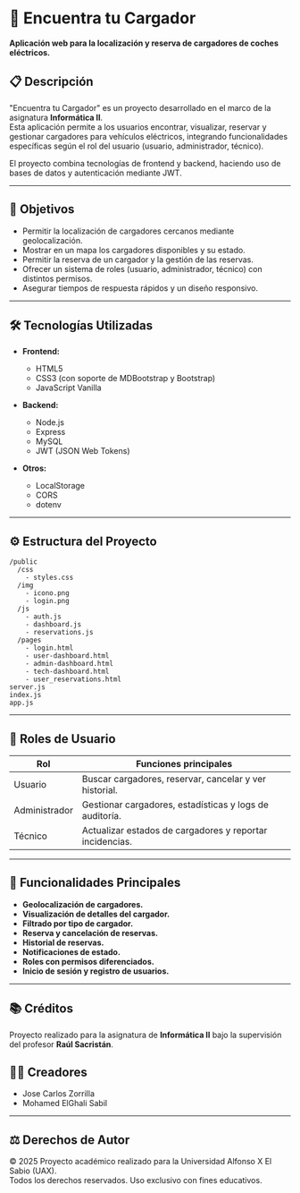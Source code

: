 # 🚗 Encuentra tu Cargador

**Aplicación web para la localización y reserva de cargadores de coches eléctricos.**

## 📋 Descripción

"Encuentra tu Cargador" es un proyecto desarrollado en el marco de la asignatura **Informática II**.  
Esta aplicación permite a los usuarios encontrar, visualizar, reservar y gestionar cargadores para vehículos eléctricos, integrando funcionalidades específicas según el rol del usuario (usuario, administrador, técnico).

El proyecto combina tecnologías de frontend y backend, haciendo uso de bases de datos y autenticación mediante JWT.

---

## 🎯 Objetivos

- Permitir la localización de cargadores cercanos mediante geolocalización.
- Mostrar en un mapa los cargadores disponibles y su estado.
- Permitir la reserva de un cargador y la gestión de las reservas.
- Ofrecer un sistema de roles (usuario, administrador, técnico) con distintos permisos.
- Asegurar tiempos de respuesta rápidos y un diseño responsivo.

---

## 🛠️ Tecnologías Utilizadas

- **Frontend:**  
  - HTML5
  - CSS3 (con soporte de MDBootstrap y Bootstrap)
  - JavaScript Vanilla

- **Backend:**  
  - Node.js
  - Express
  - MySQL
  - JWT (JSON Web Tokens)

- **Otros:**  
  - LocalStorage
  - CORS
  - dotenv

---

## ⚙️ Estructura del Proyecto

```
/public
  /css
    - styles.css
  /img
    - icono.png
    - login.png
  /js
    - auth.js
    - dashboard.js
    - reservations.js
  /pages
    - login.html
    - user-dashboard.html
    - admin-dashboard.html
    - tech-dashboard.html
    - user_reservations.html
server.js
index.js
app.js
```

---

## 👥 Roles de Usuario

| Rol          | Funciones principales                                   |
|--------------|---------------------------------------------------------|
| Usuario      | Buscar cargadores, reservar, cancelar y ver historial. |
| Administrador| Gestionar cargadores, estadísticas y logs de auditoría. |
| Técnico      | Actualizar estados de cargadores y reportar incidencias.|

---

## 📄 Funcionalidades Principales

- **Geolocalización de cargadores.**
- **Visualización de detalles del cargador.**
- **Filtrado por tipo de cargador.**
- **Reserva y cancelación de reservas.**
- **Historial de reservas.**
- **Notificaciones de estado.**
- **Roles con permisos diferenciados.**
- **Inicio de sesión y registro de usuarios.**

---

## 📚 Créditos

Proyecto realizado para la asignatura de **Informática II** bajo la supervisión del profesor **Raúl Sacristán**.



## 👨‍💻 Creadores

- Jose Carlos Zorrilla
- Mohamed ElGhali Sabil


---

## ⚖️ Derechos de Autor

© 2025 Proyecto académico realizado para la Universidad Alfonso X El Sabio (UAX).  
Todos los derechos reservados. Uso exclusivo con fines educativos.
